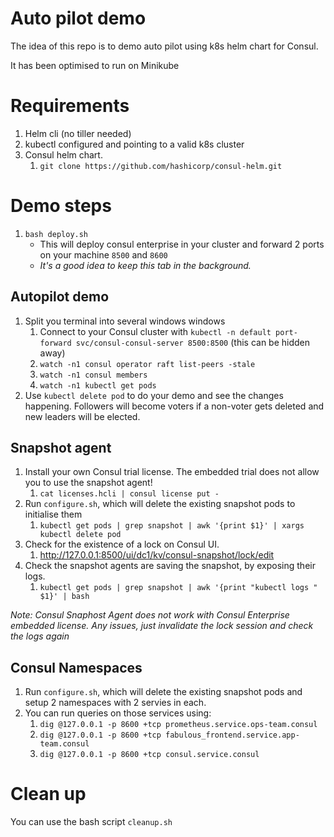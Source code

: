 # Auto pilot demo
The idea of this repo is to demo auto pilot using k8s helm chart for Consul.

It has been optimised to run on Minikube

# Requirements
1. Helm cli (no tiller needed)
2. kubectl configured and pointing to a valid k8s cluster
3. Consul helm chart.
   1. `git clone https://github.com/hashicorp/consul-helm.git`

# Demo steps
1. `bash deploy.sh`
   * This will deploy consul enterprise in your cluster and forward 2 ports on your machine `8500` and `8600`
   * *It's a good idea to keep this tab in the background.*

## Autopilot demo
1. Split you terminal into several windows windows
   1. Connect to your Consul cluster with `kubectl -n default port-forward svc/consul-consul-server 8500:8500` (this can be hidden away)
   2. `watch -n1 consul operator raft list-peers -stale`
   3. `watch -n1 consul members`
   4. `watch -n1 kubectl get pods`
2. Use `kubectl delete pod` to do your demo and see the changes happening. Followers will become voters if a non-voter gets deleted and new leaders will be elected.

## Snapshot agent

1. Install your own Consul trial license. The embedded trial does not allow you to use the snapshot agent!
   1. `cat licenses.hcli | consul license put -`
2. Run `configure.sh`, which will delete the existing snapshot pods to initialise them
   1. `kubectl get pods | grep snapshot | awk '{print $1}' | xargs kubectl delete pod`
3. Check for the existence of a lock on Consul UI.
   1. http://127.0.0.1:8500/ui/dc1/kv/consul-snapshot/lock/edit
4. Check the snapshot agents are saving the snapshot, by exposing their logs.
   1. `kubectl get pods | grep snapshot | awk '{print "kubectl logs " $1}' | bash`

*Note: Consul Snaphost Agent does not work with Consul Enterprise embedded license.*
*Any issues, just invalidate the lock session and check the logs again*

## Consul Namespaces

1. Run `configure.sh`, which will delete the existing snapshot pods and setup 2 namespaces with 2 servies in each.
2. You can run queries on those services using:
   1. `dig @127.0.0.1 -p 8600 +tcp prometheus.service.ops-team.consul`
   2. `dig @127.0.0.1 -p 8600 +tcp fabulous_frontend.service.app-team.consul`
   3. `dig @127.0.0.1 -p 8600 +tcp consul.service.consul`

# Clean up

You can use the bash script `cleanup.sh`
